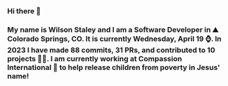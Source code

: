 ### Hi there 👋

### My name is Wilson Staley and I am a Software Developer in ⛰ Colorado Springs, CO.  It is currently Wednesday, April 19 ⌚. In 2023 I have made 88 commits, 31 PRs, and contributed to 10 projects 👨‍💻. I am currently working at Compassion International 🏢 to help release children from poverty in Jesus' name!